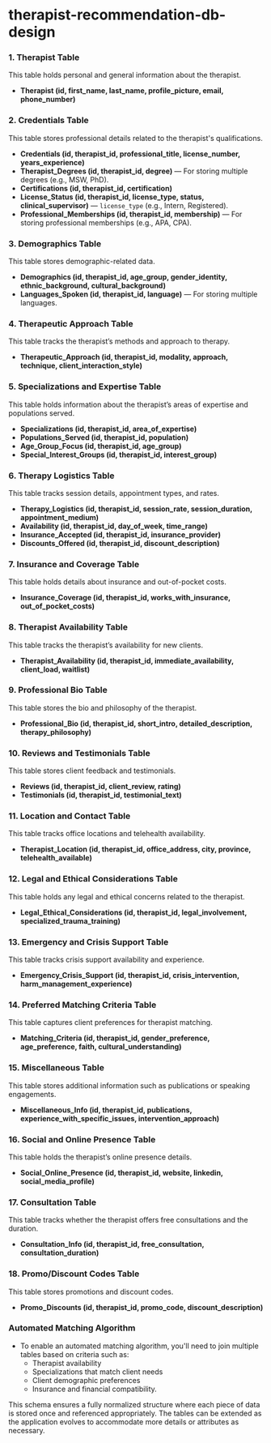 # therapist-recommendation-db-design

### 1. **Therapist Table**

This table holds personal and general information about the therapist.

- **Therapist (id, first_name, last_name, profile_picture, email, phone_number)**

### 2. **Credentials Table**

This table stores professional details related to the therapist's qualifications.

- **Credentials (id, therapist_id, professional_title, license_number, years_experience)**
- **Therapist_Degrees (id, therapist_id, degree)** — For storing multiple degrees (e.g., MSW, PhD).
- **Certifications (id, therapist_id, certification)**
- **License_Status (id, therapist_id, license_type, status, clinical_supervisor)** — `license_type` (e.g., Intern, Registered).
- **Professional_Memberships (id, therapist_id, membership)** — For storing professional memberships (e.g., APA, CPA).

### 3. **Demographics Table**

This table stores demographic-related data.

- **Demographics (id, therapist_id, age_group, gender_identity, ethnic_background, cultural_background)**
- **Languages_Spoken (id, therapist_id, language)** — For storing multiple languages.

### 4. **Therapeutic Approach Table**

This table tracks the therapist’s methods and approach to therapy.

- **Therapeutic_Approach (id, therapist_id, modality, approach, technique, client_interaction_style)**

### 5. **Specializations and Expertise Table**

This table holds information about the therapist’s areas of expertise and populations served.

- **Specializations (id, therapist_id, area_of_expertise)**
- **Populations_Served (id, therapist_id, population)**
- **Age_Group_Focus (id, therapist_id, age_group)**
- **Special_Interest_Groups (id, therapist_id, interest_group)**

### 6. **Therapy Logistics Table**

This table tracks session details, appointment types, and rates.

- **Therapy_Logistics (id, therapist_id, session_rate, session_duration, appointment_medium)**
- **Availability (id, therapist_id, day_of_week, time_range)**
- **Insurance_Accepted (id, therapist_id, insurance_provider)**
- **Discounts_Offered (id, therapist_id, discount_description)**

### 7. **Insurance and Coverage Table**

This table holds details about insurance and out-of-pocket costs.

- **Insurance_Coverage (id, therapist_id, works_with_insurance, out_of_pocket_costs)**

### 8. **Therapist Availability Table**

This table tracks the therapist’s availability for new clients.

- **Therapist_Availability (id, therapist_id, immediate_availability, client_load, waitlist)**

### 9. **Professional Bio Table**

This table stores the bio and philosophy of the therapist.

- **Professional_Bio (id, therapist_id, short_intro, detailed_description, therapy_philosophy)**

### 10. **Reviews and Testimonials Table**

This table stores client feedback and testimonials.

- **Reviews (id, therapist_id, client_review, rating)**
- **Testimonials (id, therapist_id, testimonial_text)**

### 11. **Location and Contact Table**

This table tracks office locations and telehealth availability.

- **Therapist_Location (id, therapist_id, office_address, city, province, telehealth_available)**

### 12. **Legal and Ethical Considerations Table**

This table holds any legal and ethical concerns related to the therapist.

- **Legal_Ethical_Considerations (id, therapist_id, legal_involvement, specialized_trauma_training)**

### 13. **Emergency and Crisis Support Table**

This table tracks crisis support availability and experience.

- **Emergency_Crisis_Support (id, therapist_id, crisis_intervention, harm_management_experience)**

### 14. **Preferred Matching Criteria Table**

This table captures client preferences for therapist matching.

- **Matching_Criteria (id, therapist_id, gender_preference, age_preference, faith, cultural_understanding)**

### 15. **Miscellaneous Table**

This table stores additional information such as publications or speaking engagements.

- **Miscellaneous_Info (id, therapist_id, publications, experience_with_specific_issues, intervention_approach)**

### 16. **Social and Online Presence Table**

This table holds the therapist’s online presence details.

- **Social_Online_Presence (id, therapist_id, website, linkedin, social_media_profile)**

### 17. **Consultation Table**

This table tracks whether the therapist offers free consultations and the duration.

- **Consultation_Info (id, therapist_id, free_consultation, consultation_duration)**

### 18. **Promo/Discount Codes Table**

This table stores promotions and discount codes.

- **Promo_Discounts (id, therapist_id, promo_code, discount_description)**

### **Automated Matching Algorithm**

- To enable an automated matching algorithm, you'll need to join multiple tables based on criteria such as:
  - Therapist availability
  - Specializations that match client needs
  - Client demographic preferences
  - Insurance and financial compatibility.

This schema ensures a fully normalized structure where each piece of data is stored once and referenced appropriately. The tables can be extended as the application evolves to accommodate more details or attributes as necessary.
